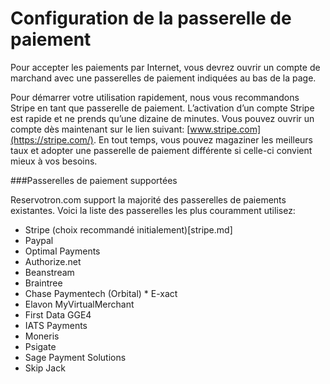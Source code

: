 # Configuration de la passerelle de paiement


Pour accepter les paiements par Internet, vous devrez ouvrir un compte de marchand avec une passerelles de paiement indiquées au bas de la page.

Pour démarrer votre utilisation rapidement, nous vous recommandons Stripe en tant que passerelle de paiement. L’activation d’un compte Stripe est rapide et ne prends qu’une dizaine de minutes. Vous pouvez ouvrir un compte dès maintenant sur le lien suivant: [www.stripe.com](https://stripe.com/). En tout temps, vous pouvez magaziner les meilleurs taux et adopter une passerelle de paiement différente si celle-ci convient mieux à vos besoins. 

###Passerelles de paiement supportées

Reservotron.com support la majorité des passerelles de paiements existantes. Voici la liste des passerelles les plus couramment utilisez:

* Stripe (choix recommandé initialement)[stripe.md]
* Paypal
* Optimal Payments
* Authorize.net
* Beanstream
* Braintree
* Chase Paymentech (Orbital) * E-xact
* Elavon MyVirtualMerchant
* First Data GGE4
* IATS Payments
* Moneris
* Psigate
* Sage Payment Solutions
* Skip Jack

